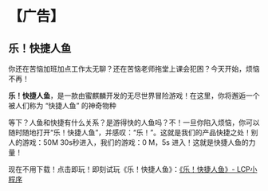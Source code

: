 # 【广告】 
## 乐！快捷人鱼
你还在苦恼加班加点工作太无聊？还在苦恼老师拖堂上课会犯困？今天开始，烦恼不再！

**乐！快捷人鱼**，是一款由蜜麒麟开发的无尽世界冒险游戏！在这里，你将邂逅一个被人们称为 “快捷人鱼” 的神奇物种

等下？人鱼和快捷有什么关系？是游得快的人鱼吗？不！一旦你陷入烦恼，你可以随时随地打开“乐！快捷人鱼”，并感叹：“乐！”。这就是我们的产品快捷之处！别人的游戏：50M 30s秒进入，我们的游戏：0 M，5s 进入！这就是快捷人鱼的力量！

现在不用下载！点击即玩！即刻试玩《乐！快捷人鱼》：[《乐！快捷人鱼》- LCP小程序](https://b23.tv/zlb5KIg)